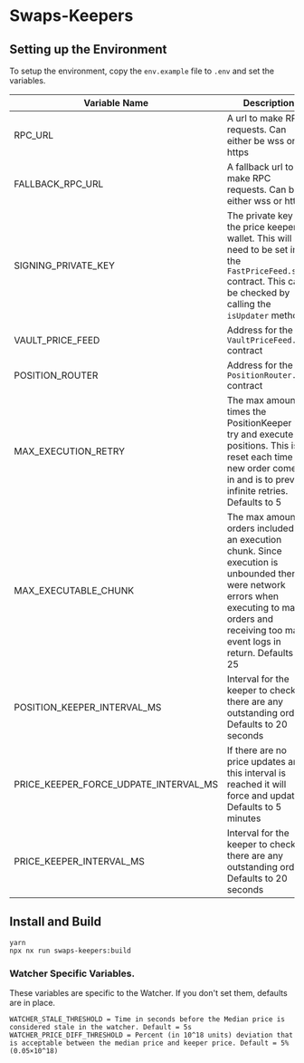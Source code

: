 # Swaps-Keepers

## Setting up the Environment

To setup the environment, copy the `env.example` file to `.env` and set the variables.

| Variable Name                         | Description                                                                                                                                                                                               |
| ------------------------------------- | --------------------------------------------------------------------------------------------------------------------------------------------------------------------------------------------------------- |
| RPC_URL                               | A url to make RPC requests. Can either be wss or https                                                                                                                                                    |
| FALLBACK_RPC_URL                      | A fallback url to make RPC requests. Can be either wss or https                                                                                                                                           |
| SIGNING_PRIVATE_KEY                   | The private key of the price keeper wallet. This will need to be set in the `FastPriceFeed.sol` contract. This can be checked by calling the `isUpdater` method.                                          |
| VAULT_PRICE_FEED                      | Address for the `VaultPriceFeed.sol` contract                                                                                                                                                             |
| POSITION_ROUTER                       | Address for the `PositionRouter.sol` contract                                                                                                                                                             |
| MAX_EXECUTION_RETRY                   | The max amount of times the PositionKeeper will try and execute positions. This is reset each time a new order comes in and is to prevent infinite retries. Defaults to 5                                 |
| MAX_EXECUTABLE_CHUNK                  | The max amount of orders included in an execution chunk. Since execution is unbounded there were network errors when executing to many orders and receiving too many event logs in return. Defaults to 25 |
| POSITION_KEEPER_INTERVAL_MS           | Interval for the keeper to check if there are any outstanding orders. Defaults to 20 seconds                                                                                                              |
| PRICE_KEEPER_FORCE_UDPATE_INTERVAL_MS | If there are no price updates and this interval is reached it will force and update. Defaults to 5 minutes                                                                                                |
| PRICE_KEEPER_INTERVAL_MS              | Interval for the keeper to check if there are any outstanding orders. Defaults to 20 seconds                                                                                                              |

## Install and Build

```
yarn
npx nx run swaps-keepers:build
```

### Watcher Specific Variables.

These variables are specific to the Watcher. If you don't set them, defaults are in place.

```
WATCHER_STALE_THRESHOLD = Time in seconds before the Median price is considered stale in the watcher. Default = 5s
WATCHER_PRICE_DIFF_THRESHOLD = Percent (in 10^18 units) deviation that is acceptable between the median price and keeper price. Default = 5% (0.05×10^18)
```